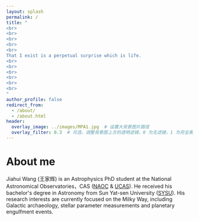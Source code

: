 ```yaml
---
layout: splash
permalink: /
title: "
<br>
<br>
<br>
<br>
<br>
That I exist is a perpetual surprise which is life.
<br>
<br>
<br>
<br>
<br>
<br>
"
author_profile: false
redirect_from: 
  - /about/
  - /about.html
header:
  overlay_image: ../images/MPA1.jpg  # 设置大背景图片路径
  overlay_filter: 0.3  # 可选，调整背景图上方的透明滤镜，0 为无滤镜，1 为完全黑色
---
```

About me
======
Jiahui Wang (王家辉) is an Astrophysics PhD student at the National Astronomical Observatories，CAS ([NAOC](https://nao.cas.cn/) & [UCAS](https://www.ucas.ac.cn/)). He received his bachelor's degree in Astronomy from Sun Yat-sen University ([SYSU](https://spa.sysu.edu.cn/)). His research interests are currently focused on the Milky Way, including Galactic archaeology, stellar parameter measurements and planetary engulfment events. 

